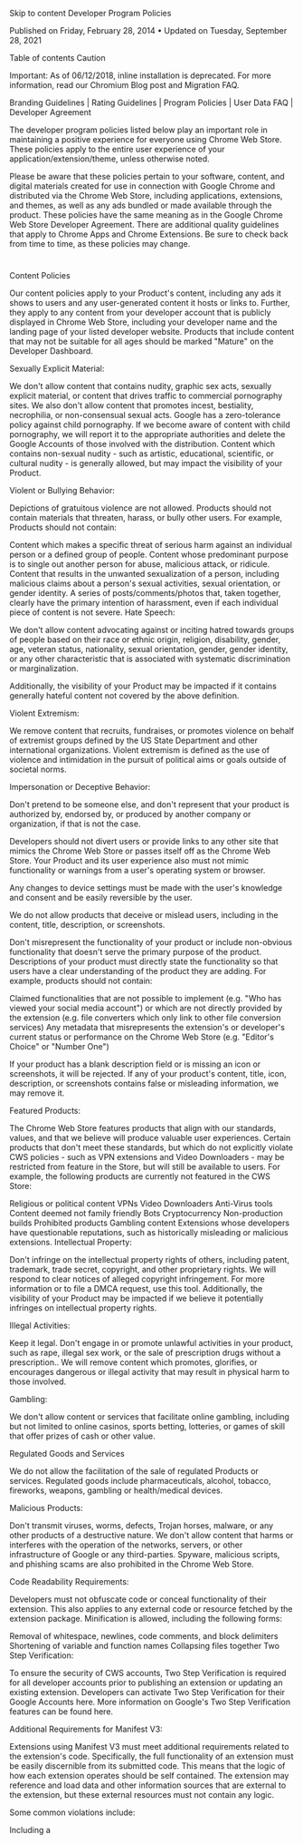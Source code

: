Skip to content
Developer Program Policies

Published on Friday, February 28, 2014 • Updated on Tuesday, September 28, 2021

Table of contents
Caution

Important: As of 06/12/2018, inline installation is deprecated. For more information, read our Chromium Blog post and Migration FAQ.

Branding Guidelines | Rating Guidelines | Program Policies | User Data FAQ | Developer Agreement

The developer program policies listed below play an important role in maintaining a positive experience for everyone using Chrome Web Store. These policies apply to the entire user experience of your application/extension/theme, unless otherwise noted.

Please be aware that these policies pertain to your software, content, and digital materials created for use in connection with Google Chrome and distributed via the Chrome Web Store, including applications, extensions, and themes, as well as any ads bundled or made available through the product. These policies have the same meaning as in the Google Chrome Web Store Developer Agreement. There are additional quality guidelines that apply to Chrome Apps and Chrome Extensions. Be sure to check back from time to time, as these policies may change.

#
Content Policies

Our content policies apply to your Product's content, including any ads it shows to users and any user-generated content it hosts or links to. Further, they apply to any content from your developer account that is publicly displayed in Chrome Web Store, including your developer name and the landing page of your listed developer website. Products that include content that may not be suitable for all ages should be marked "Mature" on the Developer Dashboard.

Sexually Explicit Material:

We don't allow content that contains nudity, graphic sex acts, sexually explicit material, or content that drives traffic to commercial pornography sites. We also don't allow content that promotes incest, bestiality, necrophilia, or non-consensual sexual acts. Google has a zero-tolerance policy against child pornography. If we become aware of content with child pornography, we will report it to the appropriate authorities and delete the Google Accounts of those involved with the distribution. Content which contains non-sexual nudity - such as artistic, educational, scientific, or cultural nudity - is generally allowed, but may impact the visibility of your Product.

Violent or Bullying Behavior:

Depictions of gratuitous violence are not allowed. Products should not contain materials that threaten, harass, or bully other users. For example, Products should not contain:

Content which makes a specific threat of serious harm against an individual person or a defined group of people.
Content whose predominant purpose is to single out another person for abuse, malicious attack, or ridicule. Content that results in the unwanted sexualization of a person, including malicious claims about a person's sexual activities, sexual orientation, or gender identity.
A series of posts/comments/photos that, taken together, clearly have the primary intention of harassment, even if each individual piece of content is not severe.
Hate Speech:

We don't allow content advocating against or inciting hatred towards groups of people based on their race or ethnic origin, religion, disability, gender, age, veteran status, nationality, sexual orientation, gender, gender identity, or any other characteristic that is associated with systematic discrimination or marginalization.

Additionally, the visibility of your Product may be impacted if it contains generally hateful content not covered by the above definition.

Violent Extremism:

We remove content that recruits, fundraises, or promotes violence on behalf of extremist groups defined by the US State Department and other international organizations. Violent extremism is defined as the use of violence and intimidation in the pursuit of political aims or goals outside of societal norms.

Impersonation or Deceptive Behavior:

Don't pretend to be someone else, and don't represent that your product is authorized by, endorsed by, or produced by another company or organization, if that is not the case.

Developers should not divert users or provide links to any other site that mimics the Chrome Web Store or passes itself off as the Chrome Web Store. Your Product and its user experience also must not mimic functionality or warnings from a user's operating system or browser.

Any changes to device settings must be made with the user's knowledge and consent and be easily reversible by the user.

We do not allow products that deceive or mislead users, including in the content, title, description, or screenshots.

Don't misrepresent the functionality of your product or include non-obvious functionality that doesn't serve the primary purpose of the product. Descriptions of your product must directly state the functionality so that users have a clear understanding of the product they are adding. For example, products should not contain:

Claimed functionalities that are not possible to implement (e.g. "Who has viewed your social media account") or which are not directly provided by the extension (e.g. file converters which only link to other file conversion services)
Any metadata that misrepresents the extension's or developer's current status or performance on the Chrome Web Store (e.g. "Editor's Choice" or "Number One")

If your product has a blank description field or is missing an icon or screenshots, it will be rejected. If any of your product's content, title, icon, description, or screenshots contains false or misleading information, we may remove it.

Featured Products:

The Chrome Web Store features products that align with our standards, values, and that we believe will produce valuable user experiences. Certain products that don't meet these standards, but which do not explicitly violate CWS policies - such as VPN extensions and Video Downloaders - may be restricted from feature in the Store, but will still be available to users. For example, the following products are currently not featured in the CWS Store:

Religious or political content
VPNs
Video Downloaders
Anti-Virus tools
Content deemed not family friendly
Bots
Cryptocurrency
Non-production builds
Prohibited products
Gambling content
Extensions whose developers have questionable reputations, such as historically misleading or malicious extensions.
Intellectual Property:

Don't infringe on the intellectual property rights of others, including patent, trademark, trade secret, copyright, and other proprietary rights. We will respond to clear notices of alleged copyright infringement. For more information or to file a DMCA request, use this tool. Additionally, the visibility of your Product may be impacted if we believe it potentially infringes on intellectual property rights.

Illegal Activities:

Keep it legal. Don't engage in or promote unlawful activities in your product, such as rape, illegal sex work, or the sale of prescription drugs without a prescription.. We will remove content which promotes, glorifies, or encourages dangerous or illegal activity that may result in physical harm to those involved.

Gambling:

We don't allow content or services that facilitate online gambling, including but not limited to online casinos, sports betting, lotteries, or games of skill that offer prizes of cash or other value.

Regulated Goods and Services

We do not allow the facilitation of the sale of regulated Products or services. Regulated goods include pharmaceuticals, alcohol, tobacco, fireworks, weapons, gambling or health/medical devices.

Malicious Products:

Don't transmit viruses, worms, defects, Trojan horses, malware, or any other products of a destructive nature. We don't allow content that harms or interferes with the operation of the networks, servers, or other infrastructure of Google or any third-parties. Spyware, malicious scripts, and phishing scams are also prohibited in the Chrome Web Store.

Code Readability Requirements:

Developers must not obfuscate code or conceal functionality of their extension. This also applies to any external code or resource fetched by the extension package. Minification is allowed, including the following forms:

Removal of whitespace, newlines, code comments, and block delimiters
Shortening of variable and function names
Collapsing files together
Two Step Verification:

To ensure the security of CWS accounts, Two Step Verification is required for all developer accounts prior to publishing an extension or updating an existing extension. Developers can activate Two Step Verification for their Google Accounts here. More information on Google's Two Step Verification features can be found here.

Additional Requirements for Manifest V3:

Extensions using Manifest V3 must meet additional requirements related to the extension's code. Specifically, the full functionality of an extension must be easily discernible from its submitted code. This means that the logic of how each extension operates should be self contained. The extension may reference and load data and other information sources that are external to the extension, but these external resources must not contain any logic.

Some common violations include:

Including a <script> tag that points to a resource that is not within the extension's package

Using JavaScript's eval() method or other mechanisms to execute a string fetched from a remote source

Building an interpreter to run complex commands fetched from a remote source, even if those commands are fetched as data

Communicating with remote servers for certain purposes is still allowed. For instance,

Syncing user account data with a remote server

Fetching a remote configuration file for A/B testing or determining enabled features, where all logic for the functionality is contained within the extension package

Fetching remote resources that are not used to evaluate logic, such as images

Performing server-side operations with data (such as for the purposes of encryption with a private key)

If our reviewers are unable to determine the full functionality of your extension during the review process, we may reject your submission or remove it from the store.

Prohibited Products:

We don't allow products or services that:

Facilitate unauthorized access to content on websites, such as circumventing paywalls or login restrictions
Encourage, facilitate, or enable the unauthorized access, download, or streaming of copyrighted content or media
Mine cryptocurrency
#
Security Vulnerabilities

If your product is associated with a security vulnerability that could be exploited to compromise another application, service, browser, or system, we may remove your product from the Chrome Web Store and take other measures to protect users. In such an event, you may be contacted about remediation steps required to restore the product.

#
Deceptive Installation Tactics

Extensions must be marketed responsibly. The set of functionalities promised by the extension must be stated clearly and in a transparent manner. The outcome of any user interaction should match the reasonable expectations that were set with the user. Extensions that use or benefit from deceptive installation tactics will be removed from the Chrome Web Store.

Deceptive installation tactics include:

Unclear or inconspicuous disclosures on marketing collateral preceding the Chrome Web Store product listing.

Misleading interactive elements as part of your distribution flow. This includes misleading call-to-action buttons or forms that imply an outcome other than the installation of an extension.

Adjusting the Chrome Web Store product listing window with the effect of withholding or hiding extension metadata from the user.

Bundling other extensions or offers within the same installation flow.

Requiring unrelated user action to access advertised functionality.

For more information about this policy, please see the Developer FAQ.

#
Spam & Placement in the Store

Developers are important partners in maintaining a great user experience in the Chrome Web Store.

Repetitive Content: We don't allow any developer, related developer accounts, or their affiliates to submit multiple extensions that provide duplicate experiences or functionality on the Chrome Web Store. Extensions should provide value to users through the creation of unique content or services.

Keyword Spam: Keyword Spam is the practice of including irrelevant or excessive keywords in an extensions description in an attempt to manipulate its ranking, resulting in a spammy, negative user experience. We don't allow extensions with misleading, improperly formatted, non-descriptive, irrelevant, excessive, or inappropriate metadata, including but not limited to the extension's description, developer name, title, icon, screenshots, and promotional images. Developers should focus on providing a clear and well-written description that uses keywords appropriately and in context.

Some examples of Keyword Spam include:

Lists of sites/brands/keywords without substantial added value
Lists of regional locations
Unnatural repetition of the same keyword more than 5 times
Unattributed or anonymous user testimonials in the product's description.

User Ratings, Reviews, and Installs: Developers must not attempt to manipulate the placement of any extensions in the Chrome Web Store. This includes, but is not limited to, inflating product ratings, reviews, or install counts by illegitimate means, such as fraudulent or incentivized downloads, reviews and ratings.

Functionality: Do not post an extension with a single purpose of installing or launching another app, theme, webpage, or extension. Extensions with broken functionality—such as dead sites or non-functioning features—are not allowed.

Notification Abuse: We do not allow extensions that abuse, or are associated with abuse, of notifications by sending spam, ads, promotions, phishing attempts, or unwanted messages that harm the user's browsing experience.

Message Spam: We don't allow extensions that send messages on behalf of the user without giving the user the ability to confirm the content and intended recipients.

In addition to these requirements, all extensions must comply with Google's Webmaster Quality Guidelines.

For additional information about the spam policy, see the Spam FAQ.

For information about Product ranking, please see these FAQs.

#
User Data Privacy

You must be transparent in how you handle user data (e.g., information provided by a user or collected about a user or a user's use of the Product or Chrome Browser), including by disclosing the collection, use, and sharing of the data. You must limit your use of the data to the practices you disclosed. This policy establishes the Chrome Web Store's minimum user data privacy requirements; you or your Product must comply with applicable laws.

Please see this FAQ.

#
Personal or Sensitive User Data
Posting a Privacy Policy & Secure Transmission

If your Product handles personal or sensitive user data (including personally identifiable information, financial and payment information, health information, authentication information, website content and resources, form data, web browsing activity, user-provided content and personal communications), then your Product must:

Post a privacy policy, and
Handle the user data securely, including transmitting it via modern cryptography.
Privacy Policy Requirements

The privacy policy must, together with any in-Product disclosures, comprehensively disclose how your Product collects, uses and shares user data, including the types of parties with whom it's shared. You must make the the policy accessible by providing a link:

In the designated field in the Chrome Web Store Developer Dashboard, and
In the Product's inline installation page (if applicable).
Prominent Disclosure Requirement

If your Product handles personal or sensitive user data that is not closely related to functionality described prominently in the Product's Chrome Web Store page and user interface, then prior to the collection, it must:

Prominently disclose how the user data will be used, and
Obtain the user's affirmative consent for such use.
Other Requirements

The following types of personal or sensitive user data are also subject to additional requirements:

Type of User Data	Requirement
Financial or Payment Information	Don't publicly disclose financial or payment information
Authentication Information	Don't publicly disclose authentication information
Web Browsing Activity	Collection and use of web browsing activity is prohibited except to the extent required for a user-facing feature described prominently in the Product's Chrome Web Store page and in the Product's user interface.

If your Product uses inline installation pages, then any reference to the Product's Chrome Web Store page also includes its inline installation pages.

#
Limited Uses of User Data

Upon accessing personal and sensitive user data for a single purpose, your use of the user data obtained must comply with the below requirements. The requirements apply to both the raw data obtained and the data aggregated, anonymized, de-identified, or derived from the raw data. They also apply to scraped content or otherwise automatically gathered user data.

Limit your use of user data to providing or improving your single purpose
Only transfer user data to third parties
If necessary to providing or improving your single purpose;
to comply with applicable laws;
to protect against malware, spam, phishing, or other fraud or abuse; or,
as part of a merger, acquisition or sale of assets of the developer after obtaining explicit prior consent from the user.
Do not allow humans to read user data, unless:
the user's explicit consent to read specific data for example, helping a user re-access the product or a service after having lost their password) is obtained;
the data is aggregated and anonymized and used for internal operations in accordance with applicable privacy and other jurisdictional legal requirements;
it's necessary for security purposes (e.g., investigating abuse); or,
to comply with applicable laws.

All other transfers, uses, or sale of user data is completely prohibited, including:

Transferring, using, or selling data for personalized advertisements.
Transferring or selling user data to third parties like advertising platforms, data brokers, or other information resellers.
Transferring, using, or selling user data to determine credit-worthiness or for lending purposes.

An affirmative statement that your use of the data complies with the Limited Use restrictions must be disclosed on a website belonging to your extension; e.g., A link on a homepage to a dedicated page or privacy policy noting: "The use of information received from Google APIs will adhere to the Chrome Web Store User Data Policy, including the Limited Use requirements."

#
Use of Permissions

Request access to the narrowest permissions necessary to implement your Product's features or services. If more than one permission could be used to implement a feature, you must request those with the least access to data or functionality.

Don't attempt to "future proof" your Product by requesting a permission that might benefit services or features that have not yet been implemented.

#
Ads in Products

Ads are considered part of your Product for purposes of content review and compliance with developer terms, and therefore must comply with the above content policies. Ads which are inconsistent with the content rating of your products or extension are also in violation of our developer terms.

Ads Context and Attribution:

Ads must be presented in context or clearly state which product they are bundled with. Ads must also be easily removable by either adjusting the settings or uninstalling the product altogether. Ads may not simulate or impersonate system notifications or warnings.

Ad Walls:

Forcing the user to click on ads or submit personal information for advertising purposes in order to fully use an app or extension provides a poor user experience and is prohibited.

Interfering with Third-party Ads and Websites:

Ads associated with your product may not interfere with any ads on a third-party website or application. You may show ads alongside a third-party website only if all of the following criteria are met:

This behavior is clearly disclosed to the user.
There is clear attribution of the ads' source wherever those ads appear.
The ads do not interfere with any native ads or functionality of the website.
The ads do not mimic or impersonate the native ads or content on the third-party website, and the ads adhere to the content policy on impersonation and deceptive behavior.
Currently, AdSense may not be used to serve ads in Products, per AdSense policies.
#
Extensions Quality Guidelines

Single Purpose:

An extension must have a single purpose that is narrow and easy-to-understand. Do not create an extension that requires users to accept bundles of unrelated functionality. If two pieces of functionality are clearly separate, they should be put into two different extensions, and users should have the ability to install and uninstall them separately.

Common violations include:

Functionality that displays product ratings and reviews, but also injects ads into web pages.
Toolbars that provide a broad array of functionality or entry points into services are better delivered as separate extensions, so that users can select the services they want.
Email notifiers combined with a news aggregator.
PDF converters which also aim to change a users default search engine.

Please see this FAQ for more information.

API Use:

Extensions must use existing Chrome APIs for their designated use case. Use of any other method, for which an API exists, would be considered a violation. For example, overriding the Chrome New Tab Page through any means other than the URL Overrides API is not permitted.

#
Chrome Apps Quality Guidelines

To ensure a great user experience, Chrome Apps distributed through the Chrome Web Store must follow the additional quality guidelines listed below. The guidelines in this section apply only to Chrome Apps.

Packaged Apps should:

Take advantage of the capabilities of the platform and not wrap around existing websites or simply launch a webpage without providing additional functionality.
Detect an offline state and clearly message that state to the user.
Recover automatically from loss of Internet connectivity, and should resume normal functioning when connectivity is restored without the user having to restart the app.

Packaged and Hosted apps should not:

Require a local executable, other than the Chrome runtime, to run.
Provide a webview of a website that is not owned or administered by you.
Download or execute scripts dynamically outside a sandboxed environment such as a webview or a sandboxed iframe.
Misuse notifications by sending spam, ads, promotions of any kind, phishing attempts, or unwanted messages in general.
#
Accepting Payment from Users

If you collect sensitive personal information through your Product for sales, you must follow these requirements:

You must securely collect, store and transmit all credit card and other sensitive personal information in accordance with privacy and data security laws and payment card industry rules.
You must avoid misleading users. For example, clearly and honestly describe the products or services that you are selling and conspicuously post your terms of sale (including any refund and return policies).
If your Product requires the user to pay to obtain basic functionality, you must make that clear in the description that the user sees when choosing whether to install it.
You must clearly identify that you, not Google, are the seller of the products or services.
Regardless of the method of payment, you may not process payment transactions that are prohibited for Google Checkout under the Google Checkout Seller Terms of Service. This includes any illegal transaction or the sale or exchange of any illegal or prohibited goods or services, including the prohibited products set forth in the Content Policies for Google Checkout.
#
Policy Enforcement
Repeat abuse
Serious or repeated violations of the Chrome Web Store Distribution Agreement or these Program Policies will result in the suspension of your developer account, and possibly related developer accounts. Additionally, you may be banned from using the Chrome Web Store. In extreme cases, this may also result in the suspension of related Google services associated with your Google account. Repeated infringement of intellectual property rights, including copyright, will also result in account termination. For more information on Google's copyright policies, please use this tool.
Enforcement Circumvention
Any attempt to circumvent intended limitations or enforcement actions will result in the immediate termination of your developer account, and possibly related developer accounts.
Notifications and Appeals
In the event that your Product is removed from Chrome Web Store, you will receive an email notification to that effect, with further instructions if applicable. Please verify that the associated publisher account with your Product can receive emails from external parties and not get flagged as Spam to ensure that you receive all communications in a timely manner.

Last updated: Tuesday, September 28, 2021 Improve article
